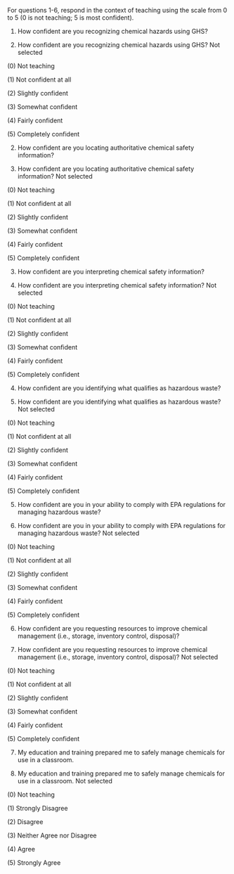 
For questions 1-6, respond in the context of teaching using the scale from 0 to 5 (0 is not teaching; 5 is most confident).
1. How confident are you recognizing chemical hazards using GHS?

1. How confident are you recognizing chemical hazards using GHS?<i class="icon fa fa-exclamation-circle text-danger fa-fw " title="Required field" aria-label="Required field"></i>
Not selected


(0)
Not teaching


(1)
Not confident at all


(2)
Slightly confident


(3)
Somewhat confident


(4)
Fairly confident


(5)
Completely confident

2. How confident are you locating authoritative chemical safety information?

2. How confident are you locating authoritative chemical safety information?<i class="icon fa fa-exclamation-circle text-danger fa-fw " title="Required field" aria-label="Required field"></i>
Not selected


(0)
Not teaching


(1)
Not confident at all


(2)
Slightly confident


(3)
Somewhat confident


(4)
Fairly confident


(5)
Completely confident

3. How confident are you interpreting chemical safety information?

3. How confident are you interpreting chemical safety information?<i class="icon fa fa-exclamation-circle text-danger fa-fw " title="Required field" aria-label="Required field"></i>
Not selected


(0)
Not teaching


(1)
Not confident at all


(2)
Slightly confident


(3)
Somewhat confident


(4)
Fairly confident


(5)
Completely confident

4. How confident are you identifying what qualifies as hazardous waste?

4. How confident are you identifying what qualifies as hazardous waste?<i class="icon fa fa-exclamation-circle text-danger fa-fw " title="Required field" aria-label="Required field"></i>
Not selected


(0)
Not teaching


(1)
Not confident at all


(2)
Slightly confident


(3)
Somewhat confident


(4)
Fairly confident


(5)
Completely confident

5. How confident are you in your ability to comply with EPA regulations for managing hazardous waste?

5. How confident are you in your ability to comply with EPA regulations for managing hazardous waste?<i class="icon fa fa-exclamation-circle text-danger fa-fw " title="Required field" aria-label="Required field"></i>
Not selected


(0)
Not teaching


(1)
Not confident at all


(2)
Slightly confident


(3)
Somewhat confident


(4)
Fairly confident


(5)
Completely confident

6. How confident are you requesting resources to improve chemical management (i.e., storage, inventory control, disposal)?

6. How confident are you requesting resources to improve chemical management (i.e., storage, inventory control, disposal)?<i class="icon fa fa-exclamation-circle text-danger fa-fw " title="Required field" aria-label="Required field"></i>
Not selected


(0)
Not teaching


(1)
Not confident at all


(2)
Slightly confident


(3)
Somewhat confident


(4)
Fairly confident


(5)
Completely confident

7. My education and training prepared me to safely manage chemicals for use in a classroom. 

7. My education and training prepared me to safely manage chemicals for use in a classroom. <i class="icon fa fa-exclamation-circle text-danger fa-fw " title="Required field" aria-label="Required field"></i>
Not selected


(0)
Not teaching


(1)
Strongly Disagree


(2)
Disagree


(3)
Neither Agree nor Disagree


(4)
Agree


(5)
Strongly Agree